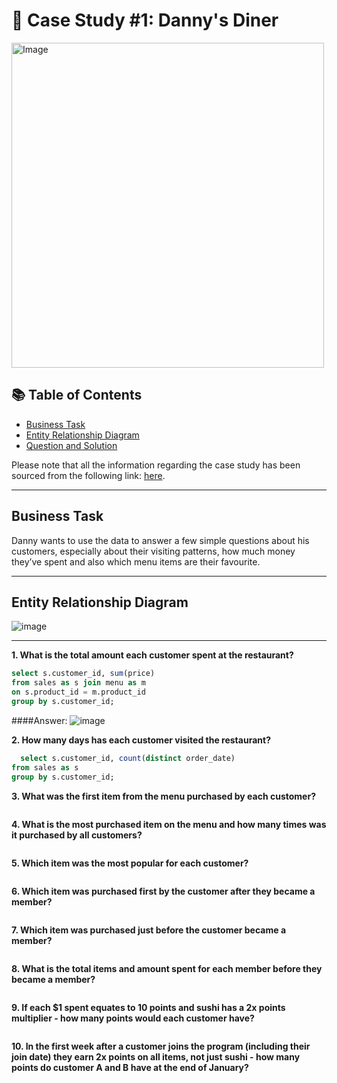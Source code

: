 # 🍜 Case Study #1: Danny's Diner 
<img src="https://user-images.githubusercontent.com/81607668/127727503-9d9e7a25-93cb-4f95-8bd0-20b87cb4b459.png" alt="Image" width="500" height="520">

## 📚 Table of Contents
- [Business Task](#business-task)
- [Entity Relationship Diagram](#entity-relationship-diagram)
- [Question and Solution](#question-and-solution)

Please note that all the information regarding the case study has been sourced from the following link: [here](https://8weeksqlchallenge.com/case-study-1/). 

***

## Business Task
Danny wants to use the data to answer a few simple questions about his customers, especially about their visiting patterns, how much money they’ve spent and also which menu items are their favourite. 

***

## Entity Relationship Diagram

![image](https://user-images.githubusercontent.com/81607668/127271130-dca9aedd-4ca9-4ed8-b6ec-1e1920dca4a8.png)

***

**1. What is the total amount each customer spent at the restaurant?**

````sql
select s.customer_id, sum(price)
from sales as s join menu as m
on s.product_id = m.product_id
group by s.customer_id;
````
####Answer:
![image](https://github.com/user-attachments/assets/28726718-5ef9-433a-b71e-c3ee7bc5e9da)

**2. How many days has each customer visited the restaurant?**
````sql
  select s.customer_id, count(distinct order_date)
from sales as s
group by s.customer_id;
````


**3. What was the first item from the menu purchased by each customer?**
````sql

````

**4. What is the most purchased item on the menu and how many times was it purchased by all customers?**
````sql

````

**5. Which item was the most popular for each customer?**
````sql

````

**6. Which item was purchased first by the customer after they became a member?**
````sql

````

**7. Which item was purchased just before the customer became a member?**
````sql

````

**8. What is the total items and amount spent for each member before they became a member?**
````sql

````

**9. If each $1 spent equates to 10 points and sushi has a 2x points multiplier - how many points would each customer have?**
````sql

````

**10. In the first week after a customer joins the program (including their join date) they earn 2x points on all items, not just sushi - how many points do customer A and B have at the end of January?**
````sql

````

